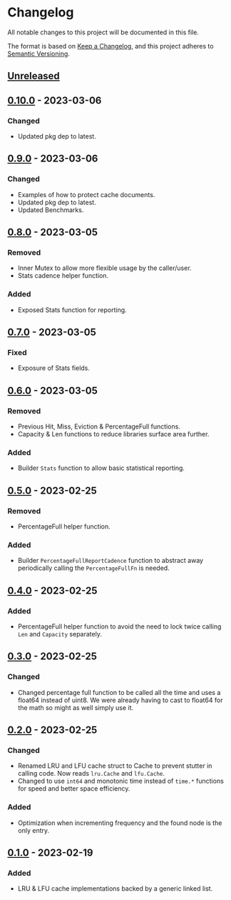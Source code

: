 # Changelog
All notable changes to this project will be documented in this file.

The format is based on [Keep a Changelog](https://keepachangelog.com/en/1.0.0/),
and this project adheres to [Semantic Versioning](https://semver.org/spec/v2.0.0.html).

## [Unreleased]

## [0.10.0] - 2023-03-06
### Changed
- Updated pkg dep to latest.

## [0.9.0] - 2023-03-06
### Changed
- Examples of how to protect cache documents.
- Updated pkg dep to latest.
- Updated Benchmarks.

## [0.8.0] - 2023-03-05
### Removed
- Inner Mutex to allow more flexible usage by the caller/user.
- Stats cadence helper function.

### Added
- Exposed Stats function for reporting.

## [0.7.0] - 2023-03-05
### Fixed
- Exposure of Stats fields.

## [0.6.0] - 2023-03-05
### Removed
- Previous Hit, Miss, Eviction & PercentageFull functions.
- Capacity & Len functions to reduce libraries surface area further.

### Added
- Builder `Stats` function to allow basic statistical reporting.

## [0.5.0] - 2023-02-25
### Removed
- PercentageFull helper function.

### Added
- Builder `PercentageFullReportCadence` function to abstract away periodically calling the `PercentageFullFn` is needed.

## [0.4.0] - 2023-02-25
### Added
- PercentageFull helper function to avoid the need to lock twice calling `Len` and `Capacity` separately.

## [0.3.0] - 2023-02-25
### Changed
- Changed percentage full function to be called all the time and uses a float64 instead of uint8. We were already having to cast to float64 for the math so might as well simply use it.

## [0.2.0] - 2023-02-25
### Changed
- Renamed LRU and LFU cache struct to Cache to prevent stutter in calling code. Now reads `lru.Cache` and `lfu.Cache`.
- Changed to use `int64` and monotonic time instead of `time.*` functions for speed and better space efficiency.

### Added
- Optimization when incrementing frequency and the found node is the only entry.

## [0.1.0] - 2023-02-19
### Added
- LRU & LFU cache implementations backed by a generic linked list.

[Unreleased]: https://github.com/go-playground/cache/compare/v0.10.0...HEAD
[0.10.0]: https://github.com/go-playground/cache/compare/v0.9.0...v0.10.0
[0.9.0]: https://github.com/go-playground/cache/compare/v0.8.0...v0.9.0
[0.8.0]: https://github.com/go-playground/cache/compare/v0.7.0...v0.8.0
[0.7.0]: https://github.com/go-playground/cache/compare/v0.6.0...v0.7.0
[0.6.0]: https://github.com/go-playground/cache/compare/v0.5.0...v0.6.0
[0.5.0]: https://github.com/go-playground/cache/compare/v0.4.0...v0.5.0
[0.4.0]: https://github.com/go-playground/cache/compare/v0.3.0...v0.4.0
[0.3.0]: https://github.com/go-playground/cache/compare/v0.2.0...v0.3.0
[0.2.0]: https://github.com/go-playground/cache/compare/v0.1.0...v0.2.0
[0.1.0]: https://github.com/go-playground/cache/commit/v0.1.0